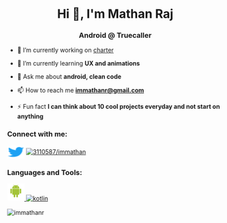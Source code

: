 <h1 align="center">Hi 👋, I'm Mathan Raj</h1>
<h3 align="center">Android @ Truecaller</h3>

- 🔭 I’m currently working on [charter](https://github.com/ImMathanR/charter)

- 🌱 I’m currently learning **UX and animations**

- 💬 Ask me about **android, clean code**

- 📫 How to reach me **immathanr@gmail.com**

- ⚡ Fun fact **I can think about 10 cool projects everyday and not start on anything**

<h3 align="left">Connect with me:</h3>
<p align="left">
<a href="https://twitter.com/immathanr" target="blank"><img align="center" src="twitter.png" alt="immathanr" height="30" width="40" /></a>
<a href="https://stackoverflow.com/users/3110587/immathan" target="blank"><img align="center" src="https://cdn.jsdelivr.net/npm/simple-icons@3.0.1/icons/stackoverflow.svg" alt="3110587/immathan" height="30" width="40" /></a>
</p>

<h3 align="left">Languages and Tools:</h3>
<p align="left"> <a href="https://developer.android.com" target="_blank"> <img src="https://raw.githubusercontent.com/devicons/devicon/master/icons/android/android-original-wordmark.svg" alt="android" width="40" height="40"/> </a> <a href="https://kotlinlang.org" target="_blank"> <img src="https://www.vectorlogo.zone/logos/kotlinlang/kotlinlang-icon.svg" alt="kotlin" width="40" height="40"/> </a> </p>

<p><img align="center" src="https://github-readme-stats.vercel.app/api/top-langs?username=immathanr&show_icons=true&locale=en&layout=compact" alt="immathanr" /></p>

